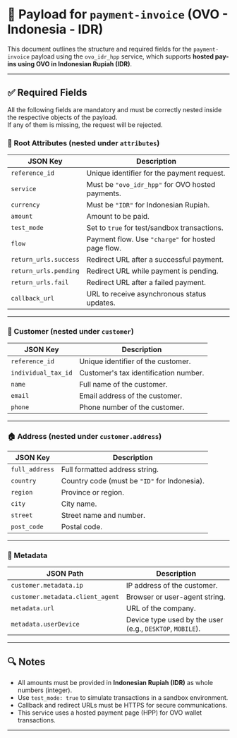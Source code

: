 # 📄 Payload for `payment-invoice` (OVO - Indonesia - IDR)

This document outlines the structure and required fields for the `payment-invoice` payload using the `ovo_idr_hpp` service, which supports **hosted pay-ins using OVO in Indonesian Rupiah (IDR)**.

---

## ✅ Required Fields

All the following fields are mandatory and must be correctly nested inside the respective objects of the payload.  
If any of them is missing, the request will be rejected.

### 🧾 Root Attributes (nested under `attributes`)

| JSON Key              | Description                                        |
| --------------------- | -------------------------------------------------- |
| `reference_id`        | Unique identifier for the payment request.         |
| `service`             | Must be `"ovo_idr_hpp"` for OVO hosted payments.   |
| `currency`            | Must be `"IDR"` for Indonesian Rupiah.             |
| `amount`              | Amount to be paid.                                 |
| `test_mode`           | Set to `true` for test/sandbox transactions.       |
| `flow`                | Payment flow. Use `"charge"` for hosted page flow. |
| `return_urls.success` | Redirect URL after a successful payment.           |
| `return_urls.pending` | Redirect URL while payment is pending.             |
| `return_urls.fail`    | Redirect URL after a failed payment.               |
| `callback_url`        | URL to receive asynchronous status updates.        |

---

### 👤 Customer (nested under `customer`)

| JSON Key            | Description                           |
| ------------------- | ------------------------------------- |
| `reference_id`      | Unique identifier of the customer.    |
| `individual_tax_id` | Customer's tax identification number. |
| `name`              | Full name of the customer.            |
| `email`             | Email address of the customer.        |
| `phone`             | Phone number of the customer.         |

---

### 🏠 Address (nested under `customer.address`)

| JSON Key       | Description                                  |
| -------------- | -------------------------------------------- |
| `full_address` | Full formatted address string.               |
| `country`      | Country code (must be `"ID"` for Indonesia). |
| `region`       | Province or region.                          |
| `city`         | City name.                                   |
| `street`       | Street name and number.                      |
| `post_code`    | Postal code.                                 |

---

### 🧩 Metadata

| JSON Path                        | Description                                               |
| -------------------------------- | --------------------------------------------------------- |
| `customer.metadata.ip`           | IP address of the customer.                               |
| `customer.metadata.client_agent` | Browser or user-agent string.                             |
| `metadata.url`                   | URL of the company.                                       |
| `metadata.userDevice`            | Device type used by the user (e.g., `DESKTOP`, `MOBILE`). |

---

## 🔍 Notes

- All amounts must be provided in **Indonesian Rupiah (IDR)** as whole numbers (integer).
- Use `test_mode: true` to simulate transactions in a sandbox environment.
- Callback and redirect URLs must be HTTPS for secure communications.
- This service uses a hosted payment page (HPP) for OVO wallet transactions.

---
